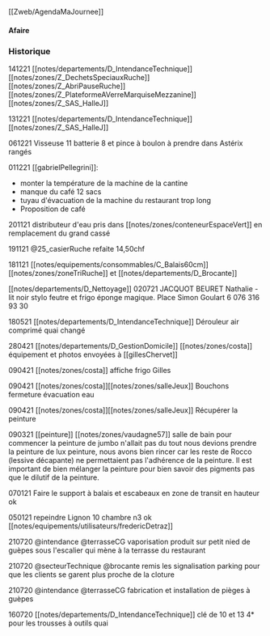 [[Zweb/AgendaMaJournee]]

#### Afaire 

### Historique
141221 [[notes/departements/D_IntendanceTechnique]] [[notes/zones/Z_DechetsSpeciauxRuche]] [[notes/zones/Z_AbriPauseRuche]] [[notes/zones/Z_PlateformeAVerreMarquiseMezzanine]] [[notes/zones/Z_SAS_HalleJ]]

131221 [[notes/departements/D_IntendanceTechnique]] [[notes/zones/Z_SAS_HalleJ]] 

061221 Visseuse 11 batterie 8 et pince à boulon à prendre dans Astérix rangés

011221 [[gabrielPellegrini]]: 
- monter la température de la machine de la cantine
- manque du café 12 sacs
- tuyau d'évacuation de la machine du restaurant trop long
- Proposition de café

201121 distributeur d'eau pris dans [[notes/zones/conteneurEspaceVert]] en remplacement du grand cassé

191121 @25_casierRuche refaite 14,50chf

181121 [[notes/equipements/consommables/C_Balais60cm]] [[notes/zones/zoneTriRuche]] et [[notes/departements/D_Brocante]]

[[notes/departements/D_Nettoyage]]
020721 JACQUOT BEURET Nathalie - lit noir stylo feutre et frigo éponge magique.
Place Simon Goulart 6 076 316 93 30

180521 [[notes/departements/D_IntendanceTechnique]] Dérouleur air comprimé quai changé

280421 [[notes/departements/D_GestionDomicile]] [[notes/zones/costa]] équipement et photos envoyées à [[gillesChervet]]

090421 [[notes/zones/costa]] affiche frigo Gilles 

090421 [[notes/zones/costa]][[notes/zones/salleJeux]] Bouchons fermeture évacuation eau 

090421 [[notes/zones/costa]][[notes/zones/salleJeux]] Récupérer la peinture

090321 [[peinture]] [[notes/zones/vaudagne57]] salle de bain pour commencer la peinture de jumbo n'allait pas du tout nous devions prendre la peinture de lux peinture, nous avons bien rincer car les reste de Rocco (lessive décapante) ne permettaient pas l'adhérence de la peinture. Il est important de bien mélanger la peinture pour bien savoir des pigments pas que le dilutif de la peinture.

070121 Faire le support à balais et escabeaux en zone de transit en hauteur ok

050121 repeindre Lignon 10 chambre n3 ok [[notes/equipements/utilisateurs/fredericDetraz]]

210720 @intendance @terrasseCG  vaporisation produit sur petit nied de guèpes sous l'escalier qui mène à la terrasse du restaurant

210720 @secteurTechnique @brocante remis les signalisation parking pour que les clients se garent plus proche de la cloture

210720 @intendance @terrasseCG  fabrication et installation de pièges à guèpes

160720 [[notes/departements/D_IntendanceTechnique]] clé de 10 et 13 4* pour les trousses à outils quai
